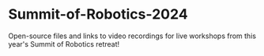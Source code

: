 # Summit-of-Robotics-2024
Open-source files and links to video recordings for live workshops from this year's Summit of Robotics retreat!
